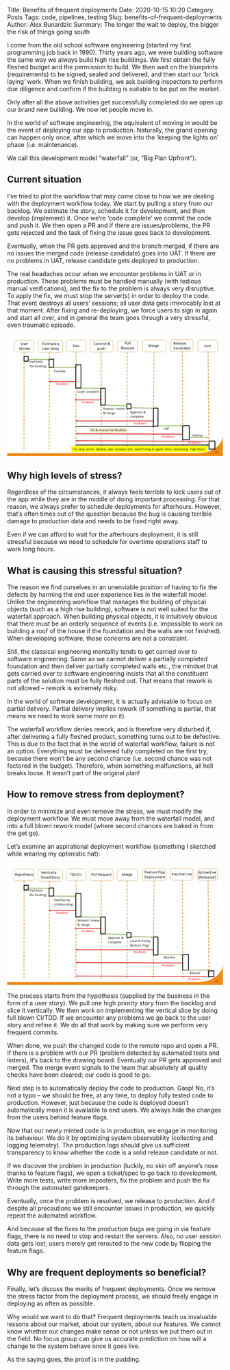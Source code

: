 Title: Benefits of frequent deployments
Date: 2020-10-15 10:20
Category: Posts
Tags: code, pipelines, testing
Slug: benefits-of-frequent-deployments
Author: Alex Bunardzic
Summary: The longer the wait to deploy, the bigger the risk of things going south

I come from the old school software engineering (started my first programming job back in 1990). Thirty years ago, we were building software the same way we always build high rise buildings. We first obtain the fully fleshed budget and the permission to build. We then wait on the blueprints (requirements) to be signed, sealed and delivered, and then start our ‘brick laying’ work. When we finish building, we ask building inspectors to perform due diligence and confirm if the building is suitable to be put on the market.

Only after all the above activities get successfully completed do we open up our brand new building. We now let people move in.

In the world of software engineering, the equivalent of moving in would be the event of deploying our app to production. Naturally, the grand opening can happen only once, after which we move into the ‘keeping the lights on’ phase (i.e. maintenance).

We call this development model “waterfall” (or, “Big Plan Upfront”).

## Current situation

I’ve tried to plot the workflow that may come close to how we are dealing with the deployment workflow today. We start by pulling a story from our backlog. We estimate the story, schedule it for development, and then develop (implement) it. Once we’re ‘code complete’ we commit the code and push it. We then open a PR and if there are issues/problems, the PR gets rejected and the task of fixing the issue goes back to development.

Eventually, when the PR gets approved and the branch merged, if there are no issues the merged code (release candidate) goes into UAT. If there are no problems in UAT, release candidate gets deployed to production.

The real headaches occur when we encounter problems in UAT or in production. These problems must be handled manually (with tedious manual verifications), and the fix to the problem is always very disruptive. To apply the fix, we must stop the server(s) in order to deploy the code. That event destroys all users’ sessions; all user data gets irrevocably lost at that moment. After fixing and re-deploying, we force users to sign in again and start all over, and in general the team goes through a very stressful, even traumatic episode.

![Old school deploymeny workflow](/images/old-school-deployment.png)

## Why high levels of stress?

Regardless of the circumstances, it always feels terrible to kick users out of the app while they are in the middle of doing important processing. For that reason, we always prefer to schedule deployments for afterhours. However, that’s often times out of the question because the bug is causing terrible damage to production data and needs to be fixed right away.

Even if we can afford to wait for the afterhours deployment, it is still stressful because we need to schedule for overtime operations staff to work long hours.
 
## What is causing this stressful situation?

The reason we find ourselves in an unenviable position of having to fix the defects by harming the end user experience lies in the waterfall model. Unlike the engineering workflow that manages the building of physical objects (such as a high rise building), software is not well suited for the waterfall approach. When building physical objects, it is intuitively obvious that there must be an orderly sequence of events (i.e. impossible to work on building a roof of the house if the foundation and the walls are not finished). When developing software, those concerns are not a constraint.

Still, the classical engineering mentality tends to get carried over to software engineering. Same as we cannot deliver a partially completed foundation and then deliver partially completed walls etc., the mindset that gets carried over to software engineering insists that all the constituent parts of the solution must be fully fleshed out. That means that rework is not allowed – rework is extremely risky.

In the world of software development, it is actually advisable to focus on partial delivery. Partial delivery implies rework (if something is partial, that means we need to work some more on it).

The waterfall workflow denies rework, and is therefore very disturbed if, after delivering a fully fleshed product, something turns out to be defective. This is due to the fact that in the world of waterfall workflow, failure is not an option. Everything must be delivered fully completed on the first try, because there won’t be any second chance (i.e. second chance was not factored in the budget). Therefore, when something malfunctions, all hell breaks loose. It wasn’t part of the original plan!

## How to remove stress from deployment?
In order to minimize and even remove the stress, we must modify the deployment workflow. We must move away from the waterfall model, and into a full blown rework model (where second chances are baked in from the get go).

Let’s examine an aspirational deployment workflow (something I sketched while wearing my optimistic hat):

![Deployment workflow](/images/deployment-workflow.png)

The process starts from the hypothesis (supplied by the business in the form of a user story). We pull one high priority story from the backlog and slice it vertically. We then work on implementing the vertical slice by doing full blown CI/TDD. If we encounter any problems we go back to the user story and refine it. We do all that work by making sure we perform very frequent commits.

When done, we push the changed code to the remote repo and open a PR. If there is a problem with our PR (problem detected by automated tests and linters), it’s back to the drawing board. Eventually our PR gets approved and merged. The merge event signals to the team that absolutely all quality checks have been cleared; our code is good to go.

Next step is to automatically deploy the code to production. Gasp! No, it’s not a typo – we should be free, at any time, to deploy fully tested code to production. However, just because the code is deployed doesn’t automatically mean it is available to end users. We always hide the changes from the users behind feature flags.

Now that our newly minted code is in production, we engage in monitoring its behaviour. We do it by optimizing system observability (collecting and logging telemetry). The production logs should give us sufficient transparency to know whether the code is a solid release candidate or not.

If we discover the problem in production (luckily, no skin off anyone’s nose thanks to feature flags), we open a ticket/spec to go back to development. Write more tests, write more imposters, fix the problem and push the fix through the automated gatekeepers.

Eventually, once the problem is resolved, we release to production. And if despite all precautions we still encounter issues in production, we quickly repeat the automated workflow.

And because all the fixes to the production bugs are going in via feature flags, there is no need to stop and restart the servers. Also, no user session data gets lost; users merely get rerouted to the new code by flipping the feature flags.
 
## Why are frequent deployments so beneficial?

Finally, let’s discuss the merits of frequent deployments. Once we remove the stress factor from the deployment process, we should freely engage in deploying as often as possible.

Why would we want to do that? Frequent deployments teach us invaluable lessons about our market, about our system, about our features. We cannot know whether our changes make sense or not unless we put them out in the field. No focus group can give us accurate prediction on how will a change to the system behave once it goes live.

As the saying goes, the proof is in the pudding.

<br /><br />